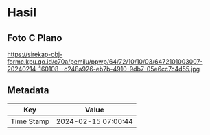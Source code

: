 # Hasil

## Foto C Plano

https://sirekap-obj-formc.kpu.go.id/c70a/pemilu/ppwp/64/72/10/10/03/6472101003007-20240214-160108--c248a926-eb7b-4910-9db7-05e6cc7c4d55.jpg


## Metadata

| Key        | Value               |
| ---------- | ------------------- |
| Time Stamp | 2024-02-15 07:00:44 |



